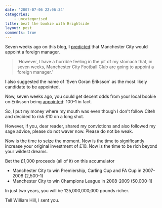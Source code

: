 ```yaml
---
date: '2007-07-06 22:06:34'
categories:
    - uncategorised
title: beat the bookie with Brightside
layout: post
comments: true
---
```


Seven weeks ago on this blog, I
[predicted](http://www.nbrightside.com/blog/2007/05/15/manchester-city-announce-new-manager/)
that Manchester City would appoint a foreign manager.

> 'However, I have a horrible feeling in the pit of my stomach that, in
> seven weeks, Manchester City Football Club are going to appoint a
> foreign manager.'

I also suggested the name of 'Sven Goran Eriksson' as the most likely
candidate to be appointed.

Now, seven weeks ago, you could get decent odds from your local bookie
on Eriksson being
[appointed](http://news.bbc.co.uk/sport1/hi/football/teams/m/man_city/6241052.stm):
100-1 in fact.

So, I put my money where my mouth was even though I don't follow Citeh
and decided to risk &pound;10 on a long shot.

However, if you, dear reader, shared my convictions and also followed my
sage advice, please do not waver now. Please do not be weak.

Now is the time to seize the moment. Now is the time to significantly
increase your original investment of &pound;10. Now is the time to be rich
beyond your wildest dreams.

Bet the &pound;1,000 proceeds (all of it) on this accumulator

-   Manchester City to win Premiership, Carling Cup and FA Cup in
    2007-2008 (2,500-1)
-   Manchester City to win Champions League in 2008-2009 (50,000-1)

In just two years, you will be 125,000,000,000 pounds richer.

Tell William Hill, I sent you.
